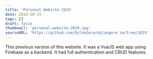 ```yaml
---
title: 'Personal Website 2019'
date: 2019-10-15
tags: []
draft: false
thumbnail: 'personal-website-2019.jpg'
sourceURL: 'https://github.com/DylanGore/dylangore.ie/tree/2019'
---
```


This previous version of this website. It was a VueJS web app using Firebase as a backend. It had full authentication and CRUD features.

